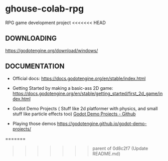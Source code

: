 # ghouse-colab-rpg
 RPG game development project
<<<<<<< HEAD
 
## DOWNLOADING

https://godotengine.org/download/windows/
## DOCUMENTATION

- Official docs: https://docs.godotengine.org/en/stable/index.html

- Getting Started by making a basic-ass 2D game: https://docs.godotengine.org/en/stable/getting_started/first_2d_game/index.html

- Godot Demo Projects ( Stuff like 2d platformer with physics, and small stuff like particle effects too)
[Godot Demo Projects - Github](https://docs.godotengine.org/en/stable/index.html)

- Playing those demos 
https://godotengine.github.io/godot-demo-projects/

<!-- ![image](https://github.com/cxinu/ghouse-colab-rpg/assets/72374438/23381856-9c0c-4ff1-a3c2-f95c94166c5b) -->
=======
>>>>>>> parent of 0d8c2f7 (Update README.md)
